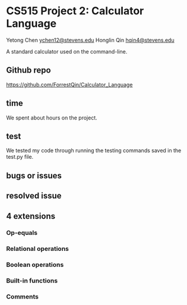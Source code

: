 # CS515 Project 2: Calculator Language
Yetong Chen ychen12@stevens.edu
Honglin Qin hqin4@stevens.edu

A standard calculator used on the command-line.

## Github repo
https://github.com/ForrestQin/Calculator_Language

## time
We spent about   hours on the project.

## test 
We tested my code through running the testing commands saved in the test.py file.

## bugs or issues

## resolved issue

## 4 extensions
### Op-equals

### Relational operations

### Boolean operations

### Built-in functions

### Comments